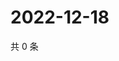 # 2022-12-18

共 0 条

<!-- BEGIN WEIBO -->
<!-- 最后更新时间 Sun Dec 18 2022 23:12:42 GMT+0800 (China Standard Time) -->

<!-- END WEIBO -->
